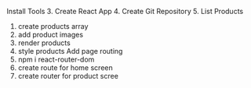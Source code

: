 Install Tools 3. Create React App 4. Create Git Repository 5. List Products

1.  create products array
2.  add product images
3.  render products
4.  style products
    Add page routing
5.  npm i react-router-dom
6.  create route for home screen
7.  create router for product scree
